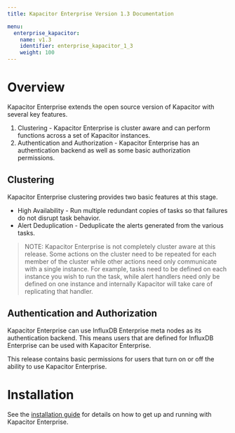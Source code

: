 ```yaml
---
title: Kapacitor Enterprise Version 1.3 Documentation

menu:
  enterprise_kapacitor:
    name: v1.3
    identifier: enterprise_kapacitor_1_3
    weight: 100
---
```


# Overview

Kapacitor Enterprise extends the open source version of Kapacitor with several key features.

1. Clustering - Kapacitor Enterprise is cluster aware and can perform functions across a set of Kapacitor instances.
2. Authentication and Authorization - Kapacitor Enterprise has an authentication backend as well as some basic authorization permissions.


## Clustering

Kapacitor Enterprise clustering provides two basic features at this stage.

* High Availability - Run multiple redundant copies of tasks so that failures do not disrupt task behavior.
* Alert Deduplication - Deduplicate the alerts generated from the various tasks.

>NOTE: Kapacitor Enterprise is not completely cluster aware at this release.
Some actions on the cluster need to be repeated for each member of the cluster while other actions need only communicate with a single instance.
For example, tasks need to be defined on each instance you wish to run the task, while alert handlers need only be defined on one instance and internally Kapacitor will take care of replicating that handler.


## Authentication and Authorization

Kapacitor Enterprise can use InfluxDB Enterprise meta nodes as its authentication backend.
This means users that are defined for InfluxDB Enterprise can be used with Kapacitor Enterprise.

This release contains basic permissions for users that turn on or off the ability to use Kapacitor Enterprise.


# Installation

See the [installation guide](/enterprise_kapacitor/v1.3/introduction/installation_guide/) for details on how to get up and running with Kapacitor Enterprise.
